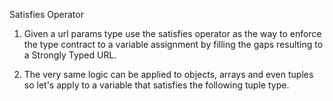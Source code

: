 Satisfies Operator

1. Given a url params type use the satisfies operator as the way to enforce the type contract to a variable assignment by filling the gaps resulting to a Strongly Typed URL.

2. The very same logic can be applied to objects, arrays and even tuples so let's apply to a variable that satisfies the following tuple type.
